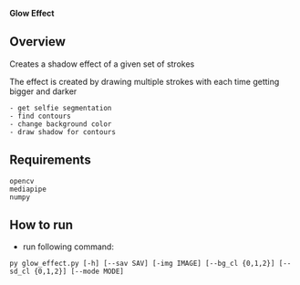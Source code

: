 **Glow Effect**

## Overview

Creates a shadow effect of a given set of strokes

The effect is created by drawing multiple strokes with each time getting bigger and darker

    - get selfie segmentation
    - find contours
    - change background color 
    - draw shadow for contours

## Requirements
```
opencv
mediapipe
numpy
```

## How to run

- run following command:
```
py glow_effect.py [-h] [--sav SAV] [-img IMAGE] [--bg_cl {0,1,2}] [--sd_cl {0,1,2}] [--mode MODE]
```